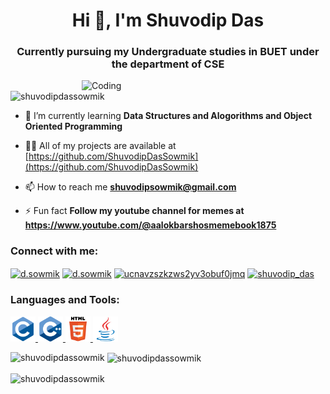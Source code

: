 <h1 align="center">Hi 👋, I'm Shuvodip Das</h1>
<h3 align="center">Currently pursuing my Undergraduate studies in BUET under the department of CSE</h3>
<img align = "right" alt = "Coding" width = "390" src = "https://images-wixmp-ed30a86b8c4ca887773594c2.wixmp.com/f/c83c004e-1370-4756-88e5-4071de797088/dgdq8br-09cc7ad6-a021-47a5-b0e0-917b12b0f7a7.gif?token=eyJ0eXAiOiJKV1QiLCJhbGciOiJIUzI1NiJ9.eyJzdWIiOiJ1cm46YXBwOjdlMGQxODg5ODIyNjQzNzNhNWYwZDQxNWVhMGQyNmUwIiwiaXNzIjoidXJuOmFwcDo3ZTBkMTg4OTgyMjY0MzczYTVmMGQ0MTVlYTBkMjZlMCIsIm9iaiI6W1t7InBhdGgiOiJcL2ZcL2M4M2MwMDRlLTEzNzAtNDc1Ni04OGU1LTQwNzFkZTc5NzA4OFwvZGdkcThici0wOWNjN2FkNi1hMDIxLTQ3YTUtYjBlMC05MTdiMTJiMGY3YTcuZ2lmIn1dXSwiYXVkIjpbInVybjpzZXJ2aWNlOmZpbGUuZG93bmxvYWQiXX0.tqRMtE-b2QiI2nnefNxSDMJvZCcYqFmq2ccg_Xfzqb8">

<p align="left"> <img src="https://komarev.com/ghpvc/?username=shuvodipdassowmik&label=Profile%20views&color=0e75b6&style=flat" alt="shuvodipdassowmik" /> </p>

- 🌱 I’m currently learning **Data Structures and Alogorithms and Object Oriented Programming**

- 👨‍💻 All of my projects are available at [https://github.com/ShuvodipDasSowmik](https://github.com/ShuvodipDasSowmik)

- 📫 How to reach me **shuvodipsowmik@gmail.com**

- ⚡ Fun fact **Follow my youtube channel for memes at https://www.youtube.com/@aalokbarshosmemebook1875**

<h3 align="left">Connect with me:</h3>
<p align="left">
<a href="https://fb.com/d.sowmik" target="blank"><img align="center" src="https://raw.githubusercontent.com/rahuldkjain/github-profile-readme-generator/master/src/images/icons/Social/facebook.svg" alt="d.sowmik" height="30" width="40" /></a>
<a href="https://instagram.com/d.sowmik" target="blank"><img align="center" src="https://raw.githubusercontent.com/rahuldkjain/github-profile-readme-generator/master/src/images/icons/Social/instagram.svg" alt="d.sowmik" height="30" width="40" /></a>
<a href="https://www.youtube.com/c/@shuvodipsowmik69" target="blank"><img align="center" src="https://raw.githubusercontent.com/rahuldkjain/github-profile-readme-generator/master/src/images/icons/Social/youtube.svg" alt="ucnavzszkzws2yv3obuf0jmq" height="30" width="40" /></a>
<a href="https://codeforces.com/profile/shuvodip_das" target="blank"><img align="center" src="https://raw.githubusercontent.com/rahuldkjain/github-profile-readme-generator/master/src/images/icons/Social/codeforces.svg" alt="shuvodip_das" height="30" width="40" /></a>
</p>

<h3 align="left">Languages and Tools:</h3>
<p align="left"> <a href="https://www.cprogramming.com/" target="_blank" rel="noreferrer"> <img src="https://raw.githubusercontent.com/devicons/devicon/master/icons/c/c-original.svg" alt="c" width="40" height="40"/> </a> <a href="https://www.w3schools.com/cpp/" target="_blank" rel="noreferrer"> <img src="https://raw.githubusercontent.com/devicons/devicon/master/icons/cplusplus/cplusplus-original.svg" alt="cplusplus" width="40" height="40"/> </a> <a href="https://www.w3.org/html/" target="_blank" rel="noreferrer"> <img src="https://raw.githubusercontent.com/devicons/devicon/master/icons/html5/html5-original-wordmark.svg" alt="html5" width="40" height="40"/> </a> <a href="https://www.java.com" target="_blank" rel="noreferrer"> <img src="https://raw.githubusercontent.com/devicons/devicon/master/icons/java/java-original.svg" alt="java" width="40" height="40"/> </a> </p>

<p><img align="left" src="https://github-readme-stats.vercel.app/api/top-langs?username=shuvodipdassowmik&show_icons=true&locale=en&layout=compact" alt="shuvodipdassowmik" /></p>

<p>&nbsp;<img align="center" src="https://github-readme-stats.vercel.app/api?username=shuvodipdassowmik&show_icons=true&locale=en" alt="shuvodipdassowmik" /></p>

<p><img align="center" src="https://github-readme-streak-stats.herokuapp.com/?user=shuvodipdassowmik&" alt="shuvodipdassowmik" /></p>
